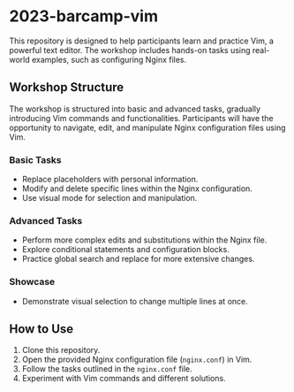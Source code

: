 # 2023-barcamp-vim

This repository is designed to help participants learn and practice Vim, a powerful text editor. The workshop includes hands-on tasks using real-world examples, such as configuring Nginx files.

## Workshop Structure

The workshop is structured into basic and advanced tasks, gradually introducing Vim commands and functionalities. Participants will have the opportunity to navigate, edit, and manipulate Nginx configuration files using Vim.

### Basic Tasks
- Replace placeholders with personal information.
- Modify and delete specific lines within the Nginx configuration.
- Use visual mode for selection and manipulation.

### Advanced Tasks
- Perform more complex edits and substitutions within the Nginx file.
- Explore conditional statements and configuration blocks.
- Practice global search and replace for more extensive changes.

### Showcase
- Demonstrate visual selection to change multiple lines at once.

## How to Use

1. Clone this repository.
2. Open the provided Nginx configuration file (`nginx.conf`) in Vim.
3. Follow the tasks outlined in the `nginx.conf` file.
4. Experiment with Vim commands and different solutions. 

